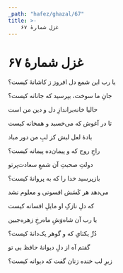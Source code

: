 ```yaml
---
_path: "hafez/ghazal/67"
title: >-
    غزل شمارهٔ ۶۷
---
```

# غزل شمارهٔ ۶۷

<div class="b" id="bn1"><div class="m1"><p>یا رب این شمع دل افروز ز کاشانهٔ کیست؟</p></div>
<div class="m2"><p>جانِ ما سوخت، بپرسید که جانانه کیست؟</p></div></div>
<div class="b" id="bn2"><div class="m1"><p>حالیا خانه‌براندازِ دل و دین من است</p></div>
<div class="m2"><p>تا در آغوش که می‌خسبد و همخانه کیست</p></div></div>
<div class="b" id="bn3"><div class="m1"><p>بادهٔ لعل لبش کز لبِ من دور مباد</p></div>
<div class="m2"><p>راحِ روح که و پیمان‌ده پیمانه کیست؟</p></div></div>
<div class="b" id="bn4"><div class="m1"><p>دولتِ صحبتِ آن شمعِ سعادت‌پرتو</p></div>
<div class="m2"><p>بازپرسید خدا را که به پروانهٔ کیست؟</p></div></div>
<div class="b" id="bn5"><div class="m1"><p>می‌دهد هر کَسَش افسونی و معلوم نشد</p></div>
<div class="m2"><p>که دلِ نازکِ او مایلِ افسانه کیست</p></div></div>
<div class="b" id="bn6"><div class="m1"><p>یا رب آن شاه‌وَشِ ماه‌رخِ زهره‌جبین</p></div>
<div class="m2"><p>دُرِّ یکتایِ که و گوهر یک‌دانهٔ کیست؟</p></div></div>
<div class="b" id="bn7"><div class="m1"><p>گفتم آه از دلِ دیوانهٔ حافظ بی تو</p></div>
<div class="m2"><p>زیرِ لب خنده زنان گفت که دیوانه کیست؟</p></div></div>

